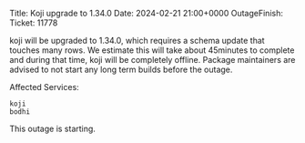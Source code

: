 Title: Koji upgrade to 1.34.0
Date: 2024-02-21 21:00+0000
OutageFinish:
Ticket: 11778

koji will be upgraded to 1.34.0, which requires a schema update that touches many rows. We estimate this will take about 45minutes to complete and during that time, koji will be completely offline.
Package maintainers are advised to not start any long term builds before the outage.

Affected Services:

    koji
    bodhi

This outage is starting.

